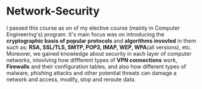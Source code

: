 # Network-Security

I passed this course as on of my elective course (mainly in Computer Engineering's) program. It's main focus was on introducing the **cryptographic basis of popular protocols** and **algorithms invovled** in them such as: **RSA, SSL/TLS, SMTP, POP3, IMAP, WEP, WPA**(all versions), etc. Moreover, we gained knowledge about security in each layer of computer networks, inlovlving how diffferent types of **VPN connections** work, **Firewalls** and their configuration tables, and also how different types of malware, phishing attacks and other potential threats can damage a network and access, modify, stop and reroute data. 
